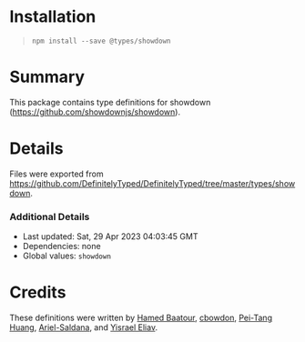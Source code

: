 # Installation
> `npm install --save @types/showdown`

# Summary
This package contains type definitions for showdown (https://github.com/showdownjs/showdown).

# Details
Files were exported from https://github.com/DefinitelyTyped/DefinitelyTyped/tree/master/types/showdown.

### Additional Details
 * Last updated: Sat, 29 Apr 2023 04:03:45 GMT
 * Dependencies: none
 * Global values: `showdown`

# Credits
These definitions were written by [Hamed Baatour](https://github.com/hamedbaatour), [cbowdon](https://github.com/cbowdon), [Pei-Tang Huang](https://github.com/tan9), [Ariel-Saldana](https://github.com/arielsaldana), and [Yisrael Eliav](https://github.com/yisraelx).
